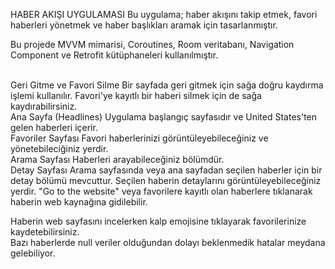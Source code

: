 HABER AKIŞI UYGULAMASI
Bu uygulama; haber akışını takip etmek, favori haberleri yönetmek ve haber başlıkları aramak için tasarlanmıştır.

Bu projede MVVM mimarisi, Coroutines, Room veritabanı, Navigation Component ve Retrofit kütüphaneleri kullanılmıştır.

<br>
Geri Gitme ve Favori Silme
Bir sayfada geri gitmek için sağa doğru kaydırma işlemi kullanılır. Favori'ye kayıtlı bir haberi silmek için de sağa kaydırabilirsiniz.
<br>
Ana Sayfa (Headlines)
Uygulama başlangıç sayfasıdır ve United States'ten gelen haberleri içerir.
<br>
Favoriler Sayfası
Favori haberlerinizi görüntüleyebileceğiniz ve yönetebileciğiniz  yerdir.
<br>
Arama Sayfası
Haberleri arayabileceğiniz bölümdür.
<br>
Detay Sayfası
Arama sayfasında veya ana sayfadan seçilen haberler için bir detay bölümü mevcuttur.
Seçilen haberin detaylarını görüntüleyebileceğiniz yerdir. 
"Go to the website" veya favorilere kayıtlı olan haberlere tıklanarak haberin web kaynağına gidilebilir.

Haberin web sayfasını incelerken kalp emojisine tıklayarak favorilerinize kaydetebilirsiniz.
<br>
Bazı haberlerde null veriler olduğundan dolayı beklenmedik hatalar meydana gelebiliyor.
